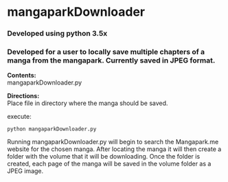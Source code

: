 # mangaparkDownloader

### Developed using python 3.5x

### Developed for a user to locally save multiple chapters of a manga from the mangapark. Currently saved in JPEG format.

<strong> Contents: </strong> <br>
mangaparkDownloader.py<br>

<strong> Directions:</strong> <br>
Place file in directory where the manga should be saved.

execute:
```
python mangaparkDownloader.py
```

Running mangaparkDownloader.py will begin to search the Mangapark.me website for the chosen manga. After locating the manga it will then create a folder with the volume that it will be downloading. Once the folder is created, each page of the manga will be saved in the volume folder as a JPEG image.
